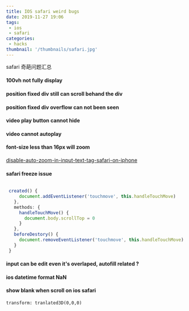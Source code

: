 ```yaml
---
title: IOS safari weird bugs
date: 2019-11-27 19:06
tags:
 - ios
 - safari
categories:
 - hacks 
thumbnail: '/thumbnails/safari.jpg'  
---
```

safari 奇葩问题汇总
<!-- more -->
#### 100vh not fully display


#### position fixed div still can scroll behand the div

#### position fixed div overflow can not been seen


#### video play button cannot hide


#### video cannot autoplay



#### font-size less than 16px will zoom 
[disable-auto-zoom-in-input-text-tag-safari-on-iphone](https://stackoverflow.com/questions/2989263/disable-auto-zoom-in-input-text-tag-safari-on-iphone)



#### safari freeze issue

```js

 created() {
     document.addEventListener('touchmove', this.handleTouchMove)
   },
   methods: {
     handleTouchMove() {
       document.body.scrollTop = 0
     }
   },
   beforeDestory() {
     document.removeEventListener('touchmove', this.handleTouchMove)
   }
 }


```


#### input can be edit even it's overlaped, autofill related ?




#### ios datetime format NaN




#### show blank when scroll on ios safari

```less
transform: tranlated3D(0,0,0)
```
